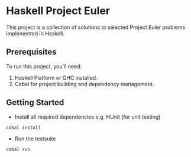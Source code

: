  # Haskell Project Euler
This project is a collection of solutions to selected Project Euler problems implemented in Haskell.

## Prerequisites
To run this project, you'll need:
1. Haskell Platform or GHC installed.
2. Cabal for project building and dependency management.

## Getting Started

- Install all required dependencies e.g. HUnit (for unit testing)

```bash
cabal install
```

- Run the testsuite

```bash
cabal run
```
